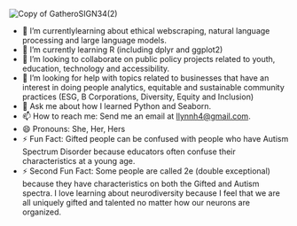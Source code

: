 

![Copy of GatheroSIGN34(2)](https://github.com/Gatheroxign34/U.S.-College-Debt-/assets/94628744/84f9f1e3-aca5-47a2-b5fc-85292c1a885b)


- 🔭 I’m currentlylearning about ethical webscraping, natural language processing and large language models.
- 🌱 I’m currently learning R (including dplyr and ggplot2)
- 👯 I’m looking to collaborate on public policy projects related to youth, education, technology and accessibility. 
- 🤔 I’m looking for help with topics related to businesses that have an interest in doing people analytics, equitable and sustainable community practices (ESG, B Corporations, Diversity, Equity and Inclusion)  
- 💬 Ask me about how I learned Python and Seaborn.  
- 📫 How to reach me: Send me an email at llynnh4@gmail.com. 
- 😄 Pronouns: She, Her, Hers
- ⚡ Fun Fact: Gifted people can be confused with people who have Autism Spectrum Disorder because educators often confuse their characteristics at a young age.
- ⚡ Second Fun Fact: Some people are called 2e (double exceptional) because they have characteristics on both the Gifted and Autism spectra. I love learning about neurodiversity because I feel that we are all uniquely gifted and talented no matter how our neurons are organized.  

